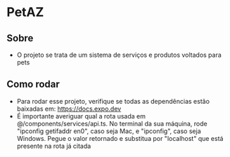 # PetAZ

## Sobre
- O projeto se trata de um sistema de serviços e produtos voltados para pets

## Como rodar
- Para rodar esse projeto, verifique se todas as dependências estão baixadas em: https://docs.expo.dev
- É importante averiguar qual a rota usada em @/components/services/api.ts. No terminal da sua máquina, rode "ipconfig getifaddr en0", caso seja Mac, e "ipconfig", caso seja Windows. Pegue o valor retornado e substitua por "localhost" que está presente na rota já citada